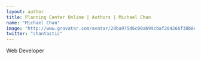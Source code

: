 ```yaml
---
layout: author
title: Planning Center Online | Authors | Michael Chan
name: "Michael Chan"
image: "http://www.gravatar.com/avatar/20ba975d6c00ab99cbaf204266f38b8e"
twitter: "chantastic"
---
```


Web Developer
